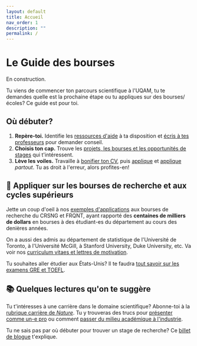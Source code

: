 ```yaml
---
layout: default
title: Accueil
nav_order: 1
description: ""
permalink: /
---
```


# Le Guide des bourses

En construction.

Tu viens de commencer ton parcours scientifique à l'UQAM, tu te demandes quelle est la prochaine étape ou tu appliques sur des bourses/écoles? Ce guide est pour toi.

## Où débuter?
 1. **Repère-toi.** Identifie les [ressources d'aide]() à ta disposition et [écris à tes professeurs]() pour demander conseil.
 2. **Choisis ton cap.** Trouve les [projets, les bourses et les opportunités de stages]() qui t'intéressent.
 3. **Lève les voiles.** Travaille à [bonifier ton CV](), puis [applique]() et [applique]() *partout*. Tu as droit à l'erreur, alors profites-en!

## :rocket: Appliquer sur les bourses de recherche et aux cycles supérieurs

Jette un coup d'oeil à nos [exemples d'applications]() aux bourses de recherche du CRSNG et FRQNT, ayant rapporté des **centaines de milliers de dollars** en bourses à des étudiant-es du département au cours des denières années.

On a aussi des admis au département de statistique de l'Université de Toronto, à l'Université McGill, à Stanford University, Duke University, etc. Va voir nos [curriculum vitaes et lettres de motivation]().

Tu souhaites aller étudier aux États-Unis? Il te faudra [tout savoir sur les examens GRE et TOEFL]().

## :books: Quelques lectures qu'on te suggère

Tu t'intéresses à une carrière dans le domaine scientifique? Abonne-toi à la [rubrique carrière de *Nature*](https://www.nature.com/nature/articles?type=career-column). Tu y trouveras des trucs pour [présenter comme un-e pro](https://www.nature.com/articles/d41586-019-01041-9) ou comment [passer du milieu académique à l'industrie](https://www.nature.com/articles/d41586-019-00692-y).

Tu ne sais pas par où débuter pour trouver un stage de recherche? Ce [billet de blogue](https://macrogrrrls.wordpress.com/2018/10/09/women-in-undergraduate-degrees-this-is-how-to-get-research-experience/) t'explique.
